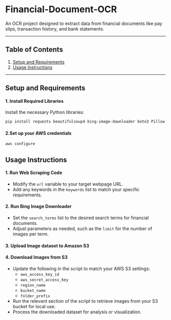 # Financial-Document-OCR
An OCR project designed to extract  data from financial documents like pay slips, transaction history, and bank statements.



---

## Table of Contents

1. [Setup and Requirements](#setup-and-requirements)  
2. [Usage Instructions](#usage-instructions)  

---

## Setup and Requirements

#### 1. Install Required Libraries

Install the necessary Python libraries:

```bash
pip install requests beautifulsoup4 bing-image-downloader boto3 Pillow matplotlib
```
#### 2.Set up your AWS credentials
```bash
aws configure
```
## Usage Instructions

#### 1. Run Web Scraping Code
- Modify the `url` variable to your target webpage URL.
- Add any keywords in the `keywords` list to match your specific requirements.

#### 2. Run Bing Image Downloader
- Set the `search_terms` list to the desired search terms for financial documents.
- Adjust parameters as needed, such as the `limit` for the number of images per term.

#### 3. Upload Image dataset to Amazon S3

#### 4. Download Images from S3
- Update the following in the script to match your AWS S3 settings:
  - `aws_access_key_id`
  - `aws_secret_access_key`
  - `region_name`
  - `bucket_name`
  - `folder_prefix`
- Run the relevant section of the script to retrieve images from your S3 bucket for local use.
- Process the downloaded dataset for analysis or visualization.

